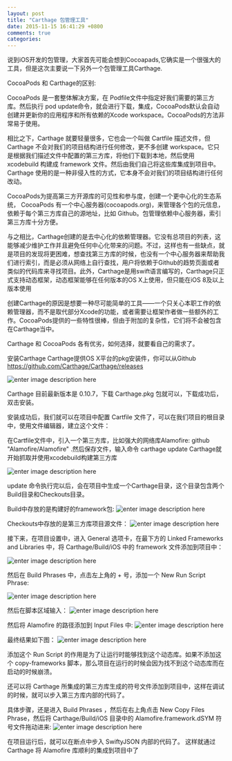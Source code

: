 ```yaml
---
layout: post
title: "Carthage 包管理工具"
date: 2015-11-15 16:41:29 +0800
comments: true
categories: 
---
```

说到iOS开发的包管理，大家首先可能会想到Cocoapads,它确实是一个很强大的工具，但是这次主要说一下另外一个包管理工具Carthage.

 CocoaPods 和 Carthage的区别:
 
CocoaPods 是一套整体解决方案，在 Podfile文件中指定好我们需要的第三方库。然后执行 pod update命令，就会进行下载，集成，CocoaPods默认会自动创建并更新你的应用程序和所有依赖的Xcode workspace。CocoaPods的方法非常易于使用。

相比之下，Carthage 就要轻量很多，它也会一个叫做 Cartfile 描述文件，但 Carthage 不会对我们的项目结构进行任何修改，更不多创建 workspace。它只是根据我们描述文件中配置的第三方库，将他们下载到本地，然后使用 xcodebuild 构建成 framework 文件。然后由我们自己将这些库集成到项目中。Carthage 使用的是一种非侵入性的方式，它本身不会对我们的项目结构进行任何改动。

CocoaPods为提高第三方开源库的可见性和参与度，创建一个更中心化的生态系统， CocoaPods 有一个中心服务器(cocoapods.org)，来管理各个包的元信息，依赖于每个第三方库自己的源地址，比如 Github。包管理依赖中心服务器，索引第三方库十分方便。

与之相比，Carthage创建的是去中心化的依赖管理器。它没有总项目的列表，这能够减少维护工作并且避免任何中心化带来的问题。不过，这样也有一些缺点，就是项目的发现将更困难，想查找第三方库的时候，也没有一个中心服务器来帮助我们进行索引，而是必须从网络上自行查找，用户将依赖于Github的趋势页面或者类似的代码库来寻找项目。此外，Carthage是用swift语言编写的，Carthage只正式支持动态框架，动态框架能够在任何版本的OS X上使用，但只能在iOS 8及以上版本使用

创建Carthage的原因是想要一种尽可能简单的工具——一个只关心本职工作的依赖管理器，而不是取代部分Xcode的功能，或者需要让框架作者做一些额外的工作。CocoaPods提供的一些特性很棒，但由于附加的复杂性，它们将不会被包含在Carthage当中。

Carthage 和 CocoaPods 各有优劣，如何选择，就要看自己的需求了。

安装Carthage
Carthage提供OS X平台的pkg安装件，你可以从Github https://github.com/Carthage/Carthage/releases


![enter image description here](http://7xoc8b.com1.z0.glb.clouddn.com/CarthageSet.png)


Carthage 目前最新版本是 0.10.7，下载 Carthage.pkg 包就可以，下载成功后，双击安装。

安装成功后，我们就可以在项目中配置 Cartfile 文件了，可以在我们项目的根目录中，使用文件编辑器，建立这个文件：

在Cartfile文件中，引入一个第三方库，比如强大的网络库Alamofire:
github "Alamofire/Alamofire" .然后保存文件，输入命令 carthage update
Carthage就开始抓取并使用xcodebuild构建第三方库

![enter image description here](http://7xoc8b.com1.z0.glb.clouddn.com/CarthageUpdate.png)

update 命令执行完以后，会在项目中生成一个Carthage目录，这个目录包含两个Build目录和Checkouts目录。

Build中存放的是构建好的framework包:
![enter image description here](http://7xoc8b.com1.z0.glb.clouddn.com/Buildfile.png)


Checkouts中存放的是第三方库项目源文件：
![enter image description here](http://7xoc8b.com1.z0.glb.clouddn.com/Checkout.ong.png)

接下来，在项目设置中，进入 General 选项卡，在最下方的 Linked Frameworks and Libraries 中，将 Carthage/Build/iOS 中的 framework 文件添加到项目中：

![enter image description here](http://7xoc8b.com1.z0.glb.clouddn.com/linkFrameworks.png)


然后在 Build Phrases 中，点击左上角的 + 号，添加一个 New Run Script Phrase:

![enter image description here](http://7xoc8b.com1.z0.glb.clouddn.com/runScript.png)



然后在脚本区域输入：
![enter image description here](http://7xoc8b.com1.z0.glb.clouddn.com/userlocalBin.png)

然后将 Alamofire 的路径添加到 Input Files 中:
![enter image description here](http://7xoc8b.com1.z0.glb.clouddn.com/SRCRooT.png)

最终结果如下图：
![enter image description here](http://7xoc8b.com1.z0.glb.clouddn.com/resultScroot.png)


添加这个 Run Script 的作用是为了让运行时能够找到这个动态库。如果不添加这个 copy-frameworks 脚本，那么项目在运行的时候会因为找不到这个动态库而在启动的时候崩溃。

还可以将 Carthage 所集成的第三方库生成的符号文件添加到项目中，这样在调试的时候，就可以步入第三方库内部的代码了。


具体步骤，还是进入 Build Phrases ，然后在右上角点击 New Copy Files Phrase，然后将 Carthage/Build/iOS 目录中的 Alamofire.framework.dSYM 符号文件拖动进来:
![enter image description here](http://7xoc8b.com1.z0.glb.clouddn.com/dsymFrameWork.png)

在项目运行后，就可以在断点中步入 SwiftyJSON 内部的代码了。
这样就通过 Carthage 将 Alamofire 库顺利的集成到项目中了